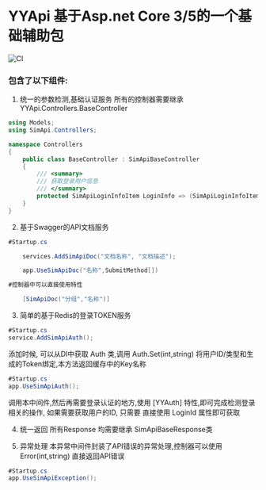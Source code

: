# YYApi 基于Asp.net Core 3/5的一个基础辅助包

![CI](https://github.com/YY-Tech/YYApi/workflows/CI/badge.svg)

### 包含了以下组件:

1. 统一的参数检测,基础认证服务
所有的控制器需要继承 YYApi.Controllers.BaseController

```C#
using Models;
using SimApi.Controllers;

namespace Controllers
{
    public class BaseController : SimApiBaseController
    {
        /// <summary>
        /// 获取登录用户信息
        /// </summary>
        protected SimApiLoginInfoItem LoginInfo => (SimApiLoginInfoItem) HttpContext.Items["LoginInfo"];
    }
}
```

2. 基于Swagger的API文档服务

```C#
#Startup.cs

	services.AddSimApiDoc("文档名称", "文档描述");

	app.UseSimApiDoc("名称",SubmitMethod[])

#控制器中可以直接使用特性

	[SimApiDoc("分组","名称")]
```

3. 简单的基于Redis的登录TOKEN服务

```C#
#Startup.cs
service.AddSimApiAuth();
```
添加时候, 可以从DI中获取 Auth 类,调用 Auth.Set(int,string) 将用户ID/类型和生成的Token绑定,本方法返回缓存中的Key名称

```C#
#Startup.cs
app.UseSimApiAuth();
```
调用本中间件,然后再需要登录认证的地方,使用 [YYAuth] 特性,即可完成检测登录相关的操作,
如果需要获取用户的ID, 只需要 直接使用 LoginId 属性即可获取

4. 统一返回
所有Response 均需要继承 SimApiBaseResponse类


5. 异常处理
本异常中间件封装了API错误的异常处理,控制器可以使用 Error(int,string) 直接返回API错误

```C#
#Startup.cs
app.UseSimApiException();
```
